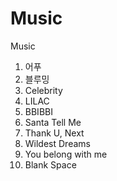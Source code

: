 # Music
Music

1. 어푸
2. 블루밍
3. Celebrity
4. LILAC
5. BBIBBI
6. Santa Tell Me
7. Thank U, Next
8. Wildest Dreams
9. You belong with me
10. Blank Space